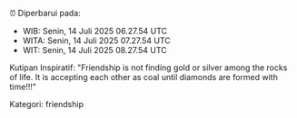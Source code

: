 ⏰ Diperbarui pada:
- WIB: Senin, 14 Juli 2025 06.27.54 UTC
- WITA: Senin, 14 Juli 2025 07.27.54 UTC
- WIT: Senin, 14 Juli 2025 08.27.54 UTC

Kutipan Inspiratif:
"Friendship is not finding gold or silver among the rocks of life. It is accepting each other as coal until diamonds are formed with time!!!"


Kategori: friendship

